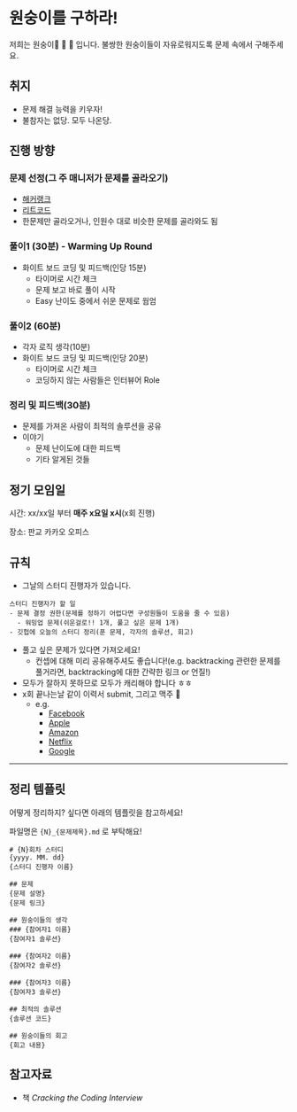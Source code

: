 # 원숭이를 구하라!
저희는 원숭이:monkey: :monkey:  :monkey: 입니다. 불쌍한 원숭이들이 자유로워지도록 문제 속에서 구해주세요.

## 취지
- 문제 해결 능력을 키우자!
- 불참자는 없당. 모두 나온당.


## 진행 방향

### 문제 선정(그 주 매니저가 문제를 골라오기)
- [해커랭크](https://hackerrank.com)
- [리트코드](http://leetcode.com)
- 한문제만 골라오거나, 인원수 대로 비슷한 문제를 골라와도 됨


### 풀이1 (30분) - Warming Up Round
- 화이트 보드 코딩 및 피드백(인당 15분)
  - 타이머로 시간 체크
  - 문제 보고 바로 풀이 시작
  - Easy 난이도 중에서 쉬운 문제로 웜엄

### 풀이2 (60분)
- 각자 로직 생각(10분)
- 화이트 보드 코딩 및 피드백(인당 20분)
  - 타이머로 시간 체크
  - 코딩하지 않는 사람들은 인터뷰어 Role

### 정리 및 피드백(30분)
- 문제를 가져온 사람이 최적의 솔루션을 공유
- 이야기
  - 문제 난이도에 대한 피드백
  - 기타 알게된 것들


## 정기 모임일
시간: xx/xx일 부터 **매주 x요일 x시**(x회 진행)

장소: 판교 카카오 오피스

## 규칙
- 그날의 스터디 진행자가 있습니다.
```
스터디 진행자가 할 일
- 문제 결정 권한(문제를 정하기 어렵다면 구성원들이 도움을 줄 수 있음)
  - 워밍업 문제(쉬운걸로!! 1개, 풀고 싶은 문제 1개)
- 깃헙에 오늘의 스터디 정리(푼 문제, 각자의 솔루션, 회고)
```
- 풀고 싶은 문제가 있다면 가져오세요!
  - 컨셉에 대해 미리 공유해주셔도 좋습니다!(e.g. backtracking 관련한 문제를 풀거라면, backtracking에 대한 간략한 링크 or 언질!)
- 모두가 잘하지 못하므로 모두가 캐리해야 합니다 ㅎㅎ
- x회 끝나는날 같이 이력서 submit, 그리고 맥주 :beer:
  - e.g.
    - [Facebook](https://www.facebook.com/careers/)
    - [Apple](https://www.apple.com/jobs/us/)
    - [Amazon](https://www.amazon.jobs/)
    - [Netflix](https://jobs.netflix.com/)
    - [Google](https://careers.google.com/jobs/)


---
## 정리 템플릿
어떻게 정리하지? 싶다면 아래의 템플릿을 참고하세요!

파일명은 `{N}_{문제제목}.md` 로 부탁해요!

```
# {N}회차 스터디
{yyyy. MM. dd}
{스터디 진행자 이름}

## 문제
{문제 설명}
{문제 링크}

## 원숭이들의 생각
### {참여자1 이름}
{참여자1 솔루션}

### {참여자2 이름}
{참여자2 솔루션}

### {참여자3 이름}
{참여자3 솔루션}

## 최적의 솔루션
{솔루션 코드}

## 원숭이들의 회고
{회고 내용}
```

## 참고자료
- 책 _Cracking the Coding Interview_
